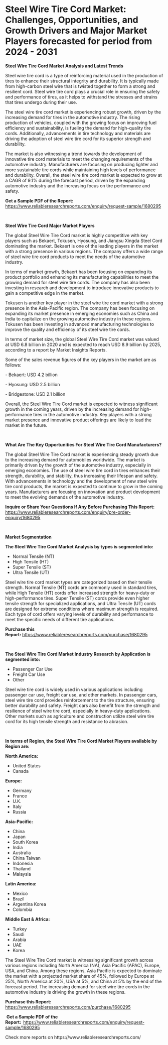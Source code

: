 <p><h1>Steel Wire Tire Cord Market: Challenges, Opportunities, and Growth Drivers and Major Market Players forecasted for period from 2024 - 2031</h1></p><p><strong>Steel Wire Tire Cord Market Analysis and Latest Trends</strong></p>
<p><p>Steel wire tire cord is a type of reinforcing material used in the production of tires to enhance their structural integrity and durability. It is typically made from high-carbon steel wire that is twisted together to form a strong and resilient cord. Steel wire tire cord plays a crucial role in ensuring the safety and performance of tires, as it helps to withstand the stresses and strains that tires undergo during their use.</p><p>The steel wire tire cord market is experiencing robust growth, driven by the increasing demand for tires in the automotive industry. The rising production of vehicles, coupled with the growing focus on improving fuel efficiency and sustainability, is fueling the demand for high-quality tire cords. Additionally, advancements in tire technology and materials are driving the adoption of steel wire tire cord for its superior strength and durability.</p><p>The market is also witnessing a trend towards the development of innovative tire cord materials to meet the changing requirements of the automotive industry. Manufacturers are focusing on producing lighter and more sustainable tire cords while maintaining high levels of performance and durability. Overall, the steel wire tire cord market is expected to grow at a CAGR of 9.1% during the forecast period, driven by the expanding automotive industry and the increasing focus on tire performance and safety.</p></p>
<p><strong>Get a Sample PDF of the Report:&nbsp;</strong> <a href="https://www.reliableresearchreports.com/enquiry/request-sample/1680295">https://www.reliableresearchreports.com/enquiry/request-sample/1680295</a></p>
<p>&nbsp;</p>
<p><strong>Steel Wire Tire Cord Major Market Players</strong></p>
<p><p>The global Steel Wire Tire Cord market is highly competitive with key players such as Bekaert, Tokusen, Hyosung, and Jiangsu Xingda Steel Cord dominating the market. Bekaert is one of the leading players in the market with a strong presence in various regions. The company offers a wide range of steel wire tire cord products to meet the needs of the automotive industry. </p><p>In terms of market growth, Bekaert has been focusing on expanding its product portfolio and enhancing its manufacturing capabilities to meet the growing demand for steel wire tire cords. The company has also been investing in research and development to introduce innovative products to gain a competitive edge in the market.</p><p>Tokusen is another key player in the steel wire tire cord market with a strong presence in the Asia-Pacific region. The company has been focusing on expanding its market presence in emerging economies such as China and India to capitalize on the growing automotive industry in these regions. Tokusen has been investing in advanced manufacturing technologies to improve the quality and efficiency of its steel wire tire cords.</p><p>In terms of market size, the global Steel Wire Tire Cord market was valued at USD 6.8 billion in 2020 and is expected to reach USD 8.9 billion by 2025, according to a report by Market Insights Reports.</p><p>Some of the sales revenue figures of the key players in the market are as follows:</p><p>- Bekaert: USD 4.2 billion</p><p>- Hyosung: USD 2.5 billion</p><p>- Bridgestone: USD 2.1 billion</p><p>Overall, the Steel Wire Tire Cord market is expected to witness significant growth in the coming years, driven by the increasing demand for high-performance tires in the automotive industry. Key players with a strong market presence and innovative product offerings are likely to lead the market in the future.</p></p>
<p>&nbsp;</p>
<p><strong>What Are The Key Opportunities For Steel Wire Tire Cord Manufacturers?</strong></p>
<p><p>The global Steel Wire Tire Cord market is experiencing steady growth due to the increasing demand for automobiles worldwide. The market is primarily driven by the growth of the automotive industry, especially in emerging economies. The use of steel wire tire cord in tires enhances their strength, durability, and stability, thus increasing their lifespan and safety. With advancements in technology and the development of new steel wire tire cord products, the market is expected to continue to grow in the coming years. Manufacturers are focusing on innovation and product development to meet the evolving demands of the automotive industry.</p></p>
<p><strong>Inquire or Share Your Questions If Any Before Purchasing This Report:</strong> <a href="https://www.reliableresearchreports.com/enquiry/pre-order-enquiry/1680295">https://www.reliableresearchreports.com/enquiry/pre-order-enquiry/1680295</a></p>
<p>&nbsp;</p>
<p><strong>Market Segmentation</strong></p>
<p><strong>The Steel Wire Tire Cord Market Analysis by types is segmented into:</strong></p>
<p><ul><li>Normal Tensile (NT)</li><li>High Tensile (HT)</li><li>Super Tensile (ST)</li><li>Ultra Tensile (UT)</li></ul></p>
<p><p>Steel wire tire cord market types are categorized based on their tensile strength. Normal Tensile (NT) cords are commonly used in standard tires, while High Tensile (HT) cords offer increased strength for heavy-duty or high-performance tires. Super Tensile (ST) cords provide even higher tensile strength for specialized applications, and Ultra Tensile (UT) cords are designed for extreme conditions where maximum strength is required. Each type of cord offers varying levels of durability and performance to meet the specific needs of different tire applications.</p></p>
<p><strong>Purchase this Report:&nbsp;</strong><a href="https://www.reliableresearchreports.com/purchase/1680295">https://www.reliableresearchreports.com/purchase/1680295</a></p>
<p>&nbsp;</p>
<p><strong>The Steel Wire Tire Cord Market Industry Research by Application is segmented into:</strong></p>
<p><ul><li>Passenger Car Use</li><li>Freight Car Use</li><li>Other</li></ul></p>
<p><p>Steel wire tire cord is widely used in various applications including passenger car use, freight car use, and other markets. In passenger cars, steel wire tire cord provides reinforcement to the tire structure, ensuring better durability and safety. Freight cars also benefit from the strength and resilience of steel wire tire cord, especially in heavy-duty applications. Other markets such as agriculture and construction utilize steel wire tire cord for its high tensile strength and resistance to abrasion.</p></p>
<p>&nbsp;</p>
<p><strong>In terms of Region, the Steel Wire Tire Cord Market Players available by Region are:</strong></p>
<p>
    <p> <strong> North America: </strong>
        <ul>
            <li>United States</li>
            <li>Canada</li>
        </ul>
        </p> 
    <p> <strong> Europe: </strong>
        <ul>
            <li>Germany</li>
            <li>France</li>
            <li>U.K.</li>
            <li>Italy</li>
            <li>Russia</li>
        </ul>
        </p> 
    <p> <strong> Asia-Pacific: </strong>
        <ul>
            <li>China</li>
            <li>Japan</li>
            <li>South Korea</li>
            <li>India</li>
            <li>Australia</li>
            <li>China Taiwan</li>
            <li>Indonesia</li>
            <li>Thailand</li>
            <li>Malaysia</li>
        </ul>
        </p> 
    <p> <strong> Latin America: </strong>
        <ul>
            <li>Mexico</li>
            <li>Brazil</li>
            <li>Argentina Korea</li>
            <li>Colombia</li>
        </ul>
        </p> 
    <p> <strong> Middle East & Africa: </strong>
        <ul>
            <li>Turkey</li>
            <li>Saudi</li>
            <li>Arabia</li>
            <li>UAE</li>
            <li>Korea</li>
        </ul>
    </p>
    </p>
<p><p>The Steel Wire Tire Cord market is witnessing significant growth across various regions including North America (NA), Asia Pacific (APAC), Europe, USA, and China. Among these regions, Asia Pacific is expected to dominate the market with a projected market share of 45%, followed by Europe at 25%, North America at 20%, USA at 5%, and China at 5% by the end of the forecast period. The increasing demand for steel wire tire cords in the automotive industry is driving the growth in these regions.</p></p>
<p><strong>Purchase this Report: </strong><a href="https://www.reliableresearchreports.com/purchase/1680295">https://www.reliableresearchreports.com/purchase/1680295</a></p>
<p>&nbsp;<strong>Get a Sample PDF of the Report:&nbsp;&nbsp;</strong><a href="https://www.reliableresearchreports.com/enquiry/request-sample/1680295">https://www.reliableresearchreports.com/enquiry/request-sample/1680295</a></p>
<p><strong></strong></p>
<p>Check more reports on https://www.reliableresearchreports.com/</p>